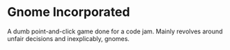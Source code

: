 # Gnome Incorporated

A dumb point-and-click game done for a code jam. Mainly revolves around unfair decisions and inexplicably, gnomes. 
